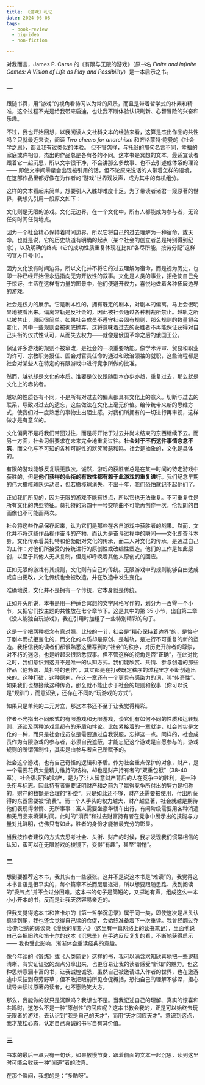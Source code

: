 ```yaml
---
title: 《游戏》札记
date: 2024-06-08
tags:
  - book-review
  - big-idea
  - non-fiction

---
```


对我而言，James P. Carse 的《有限与无限的游戏》（原书名 *Finite and Infinite Games: A Vision of Life as Play and Possibility*）是一本启示之书。
### 一

跟随书页，用“游戏”的视角看待习以为常的风景，而且是带着哲学式的朴素和精准，这个过程不光是给我带来启迪，也让我不断体验认识刷新、心智冒险的兴奋和乐趣。

不过，我也开始回想，以我阅读人文社科文本的经验来看，这算是杰出作品的共性吗？只就最近来说，阅读 *Two cheers for anarchism* 和齐格蒙特·鲍曼的《社会学之思》，都让我有过类似的体验。
但不管怎样，与托翁的那句名言不同，幸福的家庭或许相似，杰出的作品总是各有各的不同。这本书是冥想的文本，最适宜读者跟着它一起沉思，所以文字很干净，不会讲那么多故事、也不去引述成体系的理论 —— 即使文字间零星会出现被引用的话，但不论原来说话的人带着怎样的语境，在这部作品里都好像在为作者的“游戏”世界观发声，成为其中的有机组分。

这样的文本看起来简单，想要引人入胜却难度十足。为了带读者诸君一窥原著的世界，我想先引用一段原文如下：
<div class="chinese_italic">

文化则是无限的游戏。文化无边界，在一个文化中，所有人都能成为参与者，无论任何时间任何地点。

因为一个社会精心保持着时间边界，所以它将自己的过去理解为一种宿命，或天命。也就是说，它的历史轨道有明确的起点（某个社会的创立者总是特别得到纪念），以及明确的终点（它的成功性质重复体现在比如“各尽所能，按劳分配”这样的官方口号中）。

因为文化没有时间边界，所以文化并不将它的过去理解为宿命，而是视为历史，也即一种已经开始但永远指向无穷开放性的叙事。文化是人类的事业，拒绝使自己免于惊讶。生活在这样有力量的图景中，他们便避开权力，喜悦地做着各种拓展边界的游戏。

社会是权力的展示。它是剧本性的，拥有既定的剧本，对剧本的偏离，马上会很明显地被看出来。偏离常轨是反社会的，因此被社会通过各种制裁所禁止。越轨之所以被禁止，原因很简单。如果社会成员不遵守社会固有规则，那么规则的数量将会变化，其中一些规则会被彻底抛弃，这将意味着过去的获胜者不再能保证获得对自己头衔的仪式性认可，从而失去权力——就像是俄国革命之后的俄国王公。

保证许多游戏的规则不被窜改，是社会的一项重要功能。像学术评审、贸易和职业的许可、宗教职务授任、国会对官员任命的通过和政治领袖的就职，这些流程都是社会对某些人在特定的有限游戏中进行竞争所做的批准。

然而，越轨却是文化的本质。谁要是仅仅跟随剧本亦步亦趋，重复过去，那么就是文化上的赤贫者。

越轨的性质各有不同，不是所有对过去的偏离都具有文化上的意义。切断与过去的联系，导致对过去的遗忘，这些做法在文化上毫无价值。给传统带来新的思维方式，使我们对一度熟悉的事物生出陌生感，对我们所拥有的一切进行再审视，这样做才是有意义的。

文化偏离不是将我们带回过往，而是将开始于过去并尚未结束的东西继续下去。而另一方面，社会习俗要求在未来完全地重复过往。**社会对于不朽这件事情念念不忘**，而文化与不可知的各种可能性的欢笑琴瑟和鸣。社会是抽象的，文化是具体的。

有限的游戏能够反复玩无数次。诚然，游戏的获胜者总是在某一时间的特定游戏中获胜的，但是**他们获得的头衔的有效性都有赖于此游戏的重复进行**。我们纪念早期的伟大橄榄球队运动员，但若橄榄球消失，不出十年，我们恐怕就记不起他们了。

正如我们所见的，因为无限的游戏不能有终点，所以它也无法重复。不可重复性是所有文化的典型特征。莫扎特的第四十一号交响曲不可能再创作一次，伦勃朗的自画像也不可能画两次。

社会将这些作品保存起来，认为它们是那些在各自游戏中获胜者的战果。然而，文化并不将这些作品视作奋斗的产物，而认为是奋斗过程中的瞬间——文化即奋斗本身。文化传承着莫扎特和伦勃朗对文化的传承，而二人对文化的传承，是通过自己的工作：对他们所接受的传统进行的原创性或改编性塑造。他们的工作是如此原创，以至于其他人无从复制，但是却呼唤着其他人原创式的回应。

正如无限的游戏有其规则，文化则有自己的传统。无限游戏中的规则能够自由达成或自由更改，文化传统也会被改造，并在改造中发生变化。

准确地说，文化并不是拥有一个传统，它本身就是传统。

</div>

正如开头所说，本书是用一种适合冥想的文字风格写作的，划分为一百零一个小节，又把它们按主题的共性放在七个章节下。这是其中的第 35 小节，出自第二章《没人能独自玩游戏》，我在引用时加粗了一些特别精彩的句子。

这是一个把两种概念有意对照、比较的一节，社会是“精心保持着边界”的，是恪守于剧本而抗拒变化的，而文化的本质却是原创、是越轨，是进行不可重复的新的塑造。我相信我的读者们都很熟悉这里写到的“社会”的秩序，对历史开辟者的尊崇，对不朽的迷恋，也是听起来很熟悉叙事。但不管这样的视角是否“正确”，在此对比之时，我们意识到这并不是唯一的认知方式。我们能欣赏、共情、参与创造的那些作品（伦勃朗、莫扎特的创作），其实都是在打破既定秩序的过程里才不断创造出来的。这种打破，这种原创，在这一章还有一个更具有感染力的词，叫“传奇性”。如果我们也想接续这种传奇，那么就不能止步于社会的规则和叙事（你可以说是“规训”），而意识到，还存在不同的“玩游戏的方式”。

如果只是单纯的二元对立，那这本书还不至于让我觉得精彩。

作者不光指出不同形式的有限游戏和无限游戏，谈它们有如何不同的性质和运转规则，还谈及两种游戏里都有的矛盾和悖论。比如紧接着的一章就讲，社会其实是文化的一种，而只是社会成员总是需要通过自我说服，忘掉这一点。同样的，社会成员作为有限游戏的参与者，必须自我遮蔽，才能忘记这个游戏是自愿参与的，游戏规则的所谓强制性，其实是由参与者自己所赋予的。

社会这个游戏，也有自己奇怪的逻辑和矛盾。作为社会重点保护的对象，财产，是一个需要花费大量精力维持的结构，却也是财产持有者的“双重包袱”（38-40章）。社会语境下的财产，是为了让人留意财产背后的人在竞争中的胜利，是一种头衔与标志。因此持有者需要证明财产和之前为了赢得竞争所付出的努力是相称的，财产的数额是合理的“补偿”。只是如此还不够，财产还需要被使用，付出所获得的东西需要被“消费”。而一个人手头的权力越大，财产越显著，社会就越是期待他们表现得懒惰、无所事事：富人需要坐豪华轿车出行，有闲阶级需要用各种消遣和无用品来填满时间。此时的“消费”和过去财富持有者在竞争中展示出的技能与力量对比鲜明，仿佛只有如此，胜者的身份才能被最充分的彰显。

当我按作者建议的方式去思考社会、头衔、财产的时候，我才发现我们惯常相信的认知，蛮可以在无限游戏的棱镜下，变得“有趣”，甚至“滑稽”。
### 二
想到要推荐这本书，我其实有一些紧张。这并不是说这本书是“难读”的，我觉得这本书言语是很平实的，每个篇章不长而层层递进，所以想要跟随思路、找到阅读的“换气点”并不会过分困难。这本书的句子是简短的，又掷地有声，组成这么一本小小开本的书，反而是让我天然容易亲近的。

但我又觉得这本书和笛卡尔的《第一哲学沉思录》属于同一类，即使这次是从头认真读到尾，我也还会觉得自己读的仓促，会始终准备着下一次重读。我曾经翻过乔治·斯坦纳的访谈录《漫长的星期六》（这里有一篇网络上的[读书笔记](https://blog.wenxuecity.com/myblog/78477/202404/11272.html)），里面他说自己会把旧约和笛卡尔的这本《沉思录》在手边反反复复的看，不断地获得启示 —— 我也受此影响，渐渐体会重读经典的意趣。

像今年读的《锻炼》或《人类简史》这样的书，我可以满含求知欣喜地把一些逻辑清晰、有实证证据的观点分享出来，也更容易让我的读者感受“新知”的魅力。但这种思辨意涵丰富的书，让我诚惶诚恐，虽然自己被邀请进入作者的世界，也在遨游途中采拮到奇芳野草；但不敢把眼前所见仓促概括，恐怕自己的理解不够深，担心误导未读过原著的读者，也不愿贻笑大方。

那么，我能做的就只是沉默吗？我想也不是。当我记述自己的理解、真实的惊喜和共鸣时，这怎么不是一种“原创性”的回应呢？这本书教会我的，正是可以始终去玩无限者的游戏，去认识到“我是自己的天才”，而用“天才回应天才”。意识到这点，我才放松心态，认定自己真诚的书写自有其价值。
### 三

书本的最后一章只有一句话。如果放慢节奏，跟着前面的文本一起沉思，读到这里时可能会收获一种“闻道”者的欣喜。

在那个瞬间，我想的是：“多酷呀”。